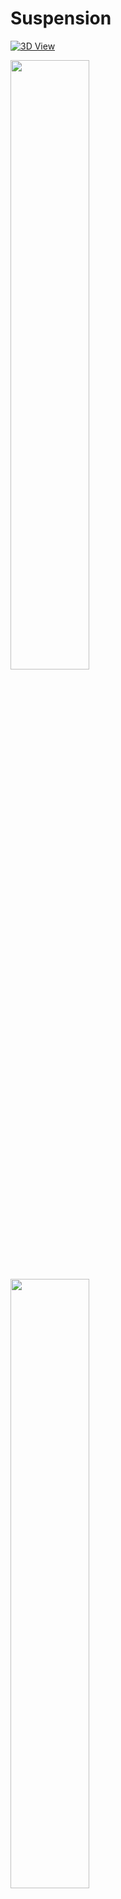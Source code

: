 # Suspension


<a href="https://moezdurrani.github.io/3DModelsWebsite/" target="_blank"><img src="https://img.shields.io/badge/3D-View-blue?style=for-the-badge&logo=github" alt="3D View"></a>

<p float="left">
  <img src="https://user-images.githubusercontent.com/103555283/199820441-097371ca-db9e-4062-88a9-b6b3b3e90f23.gif" width="50%" />
  <img src="https://user-images.githubusercontent.com/103555283/199858562-73deff18-3af8-4c63-bb0b-a090e5be18a5.png" width="50%"/>
</p>


<p float="left">
  <img src="https://user-images.githubusercontent.com/103555283/199820441-097371ca-db9e-4062-88a9-b6b3b3e90f23.gif" width="500" />
  <img src= "https://user-images.githubusercontent.com/103555283/199858562-73deff18-3af8-4c63-bb0b-a090e5be18a5.png" width="500"/>
</p>
<p float="left">
 
</p>

Suspension of the front wheel of a four-wheel drive vehicle
![ezgif com-gif-maker](https://user-images.githubusercontent.com/103555283/199820441-097371ca-db9e-4062-88a9-b6b3b3e90f23.gif)

![222](https://user-images.githubusercontent.com/103555283/199858562-73deff18-3af8-4c63-bb0b-a090e5be18a5.png)



